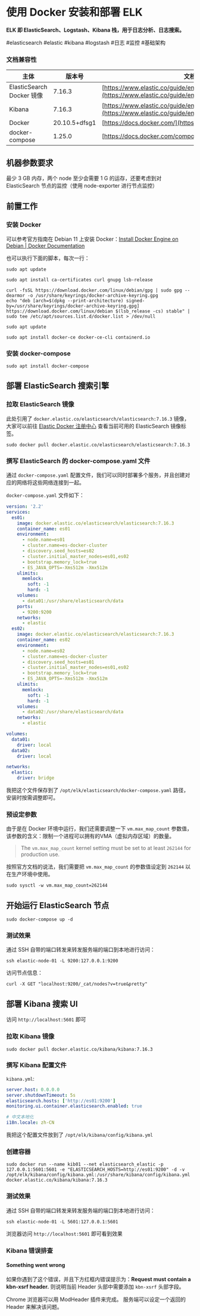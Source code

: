 # 使用 Docker 安装和部署 ELK

**ELK 即 ElasticSearch、Logstash、Kibana 栈，用于日志分析、日志搜索。**

#elasticsearch #elastic #kibana #logstash #日志 #监控 #基础架构

### 文档兼容性

| 主体 | 版本号 | 文档地址（如果有） |
| -- | -- | -- |
| ElasticSearch Docker 镜像 | 7.16.3 | [https://www.elastic.co/guide/en/elasticsearch/reference/current/setup.html](https://www.elastic.co/guide/en/elasticsearch/reference/current/setup.html) |
| Kibana | 7.16.3 | [https://www.elastic.co/guide/en/kibana/current/docker.html](https://www.elastic.co/guide/en/kibana/current/docker.html) |
| Docker | 20.10.5+dfsg1 | [https://docs.docker.com/](https://docs.docker.com/) |
| docker-compose | 1.25.0 | [https://docs.docker.com/compose/](https://docs.docker.com/compose/) |

## 机器参数要求

最少 3 GB 内存，两个 node 至少会需要 1 G 的运存，还要考虑到对 ElasticSearch 节点的监控（使用 node-exporter 进行节点监控）

## 前置工作

### 安装 Docker

可以参考官方指南在 Debian 11 上安装 Docker：[Install Docker Engine on Debian | Docker Documentation](https://docs.docker.com/engine/install/debian/)

也可以执行下面的脚本，每次一行：

```shell
sudo apt update
```

```shell
sudo apt install ca-certificates curl gnupg lsb-release
```

```shell
curl -fsSL https://download.docker.com/linux/debian/gpg | sudo gpg --dearmor -o /usr/share/keyrings/docker-archive-keyring.gpg
echo "deb [arch=$(dpkg --print-architecture) signed-by=/usr/share/keyrings/docker-archive-keyring.gpg] https://download.docker.com/linux/debian $(lsb_release -cs) stable" | sudo tee /etc/apt/sources.list.d/docker.list > /dev/null
```

```shell
sudo apt update
```

```shell
sudo apt install docker-ce docker-ce-cli containerd.io
```

### 安装 docker-compose

```shell
sudo apt install docker-compose
```

## 部署 ElasticSearch 搜索引擎

### 拉取 ElasticSearch 镜像

此处引用了 `docker.elastic.co/elasticsearch/elasticsearch:7.16.3` 镜像，大家可以前往 [Elastic Docker 注册中心](https://www.docker.elastic.co/r/elasticsearch) 查看当前可用的 ElasticSearch 镜像标签。

```shell
sudo docker pull docker.elastic.co/elasticsearch/elasticsearch:7.16.3
```

### 撰写 ElasticSearch 的 docker-compose.yaml 文件
通过 `docker-compose.yaml` 配置文件，我们可以同时部署多个服务，并且创建对应的网络将这些网络连接到一起。

`docker-compose.yaml` 文件如下：

```yaml
version: '2.2'
services:
  es01:
    image: docker.elastic.co/elasticsearch/elasticsearch:7.16.3
    container_name: es01
    environment:
      - node.name=es01
      - cluster.name=es-docker-cluster
      - discovery.seed_hosts=es02
      - cluster.initial_master_nodes=es01,es02
      - bootstrap.memory_lock=true
      - ES_JAVA_OPTS=-Xms512m -Xmx512m
    ulimits:
      memlock:
        soft: -1
        hard: -1
    volumes:
      - data01:/usr/share/elasticsearch/data
    ports:
      - 9200:9200
    networks:
      - elastic
  es02:
    image: docker.elastic.co/elasticsearch/elasticsearch:7.16.3
    container_name: es02
    environment:
      - node.name=es02
      - cluster.name=es-docker-cluster
      - discovery.seed_hosts=es01
      - cluster.initial_master_nodes=es01,es02
      - bootstrap.memory_lock=true
      - ES_JAVA_OPTS=-Xms512m -Xmx512m
    ulimits:
      memlock:
        soft: -1
        hard: -1
    volumes:
      - data02:/usr/share/elasticsearch/data
    networks:
      - elastic

volumes:
  data01:
    driver: local
  data02:
    driver: local

networks:
  elastic:
    driver: bridge
```

我把这个文件保存到了 `/opt/elk/elasticsearch/docker-compose.yaml` 路径，安装时按需调整即可。

### 预设定参数

由于是在 Docker 环境中运行，我们还需要调整一下 `vm.max_map_count` 参数值，该参数的含义：限制一个进程可以拥有的VMA（虚拟内存区域）的数量。

> The `vm.max_map_count` kernel setting must be set to at least `262144` for production use.

按照官方文档的说法，我们需要把 `vm.max_map_count` 的参数值设定到 `262144` 以在生产环境中使用。

```shell
sudo sysctl -w vm.max_map_count=262144
```

## 开始运行 ElasticSearch 节点

```shell
sudo docker-compose up -d
```

### 测试效果

通过 SSH 自带的端口转发来转发服务端的端口到本地进行访问：

```shell
ssh elastic-node-01 -L 9200:127.0.0.1:9200
```

访问节点信息：

```shell
curl -X GET "localhost:9200/_cat/nodes?v=true&pretty"
```

## 部署 Kibana 搜索 UI

访问 `http://localhost:5601` 即可

### 拉取 Kibana 镜像

```shell
sudo docker pull docker.elastic.co/kibana/kibana:7.16.3
```

### 撰写 Kibana 配置文件

`kibana.yml`:

```yaml
server.host: 0.0.0.0
server.shutdownTimeout: 5s
elasticsearch.hosts: ['http://es01:9200']
monitoring.ui.container.elasticsearch.enabled: true

# 中文本地化
i18n.locale: zh-CN
```

我把这个配置文件放到了 `/opt/elk/kibana/config/kibana.yml`

### 创建容器

```shell
sudo docker run --name kib01 --net elasticsearch_elastic -p 127.0.0.1:5601:5601 -e "ELASTICSEARCH_HOSTS=http://es01:9200" -d -v /opt/elk/kibana/config/kibana.yml:/usr/share/kibana/config/kibana.yml docker.elastic.co/kibana/kibana:7.16.3
```

### 测试效果

通过 SSH 自带的端口转发来转发服务端的端口到本地进行访问：

```shell
ssh elastic-node-01 -L 5601:127.0.0.1:5601
```

浏览器访问 `http://localhost:5601` 即可看到效果

### Kibana 错误排查

#### Something went wrong

如果你遇到了这个错误，并且下方红框内错误提示为：**Request must contain a kbn-xsrf header.** 则说明当前 Header 头部中需要添加 `kbn-xsrf` 头部字段。

Chrome 浏览器可以用 ModHeader 插件来完成。
服务端可以设定一个返回的 Header 来解决该问题。
